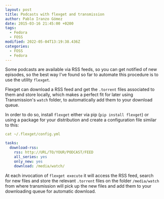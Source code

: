 ```yaml
---
layout: post
title: Podcasts with flexget and transmission
author: Pablo Iranzo Gómez
date: 2015-03-16 21:45:00 +0200
tags:
  - Fedora
  - FOSS
modified: 2022-05-04T13:19:38.436Z
categories:
  - FOSS
  - Fedora
---
```


Some podcasts are available via RSS feeds, so you can get notified of new episodes, so the best way I've found so far to automate this procedure is to use the utility `flexget`.

Flexget can download a RSS feed and get the `.torrent` files associated to them and store locally, which makes a perfect fit for later using Transmission's `watch` folder, to automatically add them to your download queue.

In order to do so, install `flexget` either via pip (`pip install flexget`) or using a package for your distribution and create a configuration file similar to this:

```yaml
cat ~/.flexget/config.yml

tasks:
  download-rss:
    rss: http://URL/TO/YOUR/PODCAST/FEED
    all_series: yes
    only_new: yes
    download: /media/watch/

```

At each invocation of `flexget execute` it will access the RSS feed, search for new files and store the relevant `.torrent` files on the folder `/media/watch` from where transmission will pick up the new files and add them to your downloading queue for automatic download.
